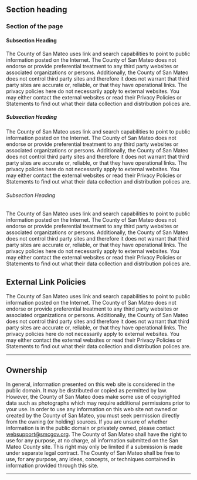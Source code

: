 ## Section heading

### Section of the page

#### Subsection Heading

The County of San Mateo uses link and search capabilities to point to public information posted on the Internet. The County of San Mateo does not endorse or provide preferential treatment to any third party websites or associated organizations or persons. Additionally, the County of San Mateo does not control third party sites and therefore it does not warrant that third party sites are accurate or, reliable, or that they have operational links. The privacy policies here do not necessarily apply to external websites. You may either contact the external websites or read their Privacy Policies or Statements to find out what their data collection and distribution polices are.

##### Subsection Heading

The County of San Mateo uses link and search capabilities to point to public information posted on the Internet. The County of San Mateo does not endorse or provide preferential treatment to any third party websites or associated organizations or persons. Additionally, the County of San Mateo does not control third party sites and therefore it does not warrant that third party sites are accurate or, reliable, or that they have operational links. The privacy policies here do not necessarily apply to external websites. You may either contact the external websites or read their Privacy Policies or Statements to find out what their data collection and distribution polices are.

###### Subsection Heading

The County of San Mateo uses link and search capabilities to point to public information posted on the Internet. The County of San Mateo does not endorse or provide preferential treatment to any third party websites or associated organizations or persons. Additionally, the County of San Mateo does not control third party sites and therefore it does not warrant that third party sites are accurate or, reliable, or that they have operational links. The privacy policies here do not necessarily apply to external websites. You may either contact the external websites or read their Privacy Policies or Statements to find out what their data collection and distribution polices are.

## External Link Policies

The County of San Mateo uses link and search capabilities to point to public information posted on the Internet. The County of San Mateo does not endorse or provide preferential treatment to any third party websites or associated organizations or persons. Additionally, the County of San Mateo does not control third party sites and therefore it does not warrant that third party sites are accurate or, reliable, or that they have operational links. The privacy policies here do not necessarily apply to external websites. You may either contact the external websites or read their Privacy Policies or Statements to find out what their data collection and distribution polices are.

---

## Ownership

In general, information presented on this web site is considered in the public domain. It may be distributed or copied as permitted by law. However, the County of San Mateo does make some use of copyrighted data such as photographs which may require additional permissions prior to your use. In order to use any information on this web site not owned or created by the County of San Mateo, you must seek permission directly from the owning (or holding) sources. If you are unsure of whether information is in the public domain or privately owned, please contact [websupport@smcgov.org](mailto:websupport@smcgov.org). The County of San Mateo shall have the right to use for any purpose, at no charge, all information submitted on the San Mateo County site. This right may only be limited if a submission is made under separate legal contract. The County of San Mateo shall be free to use, for any purpose, any ideas, concepts, or techniques contained in information provided through this site.

---
